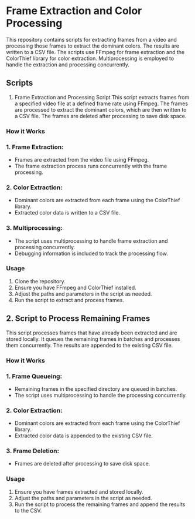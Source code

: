 # Frame Extraction and Color Processing

This repository contains scripts for extracting frames from a video and processing those frames to extract the dominant colors. The results are written to a CSV file. The scripts use FFmpeg for frame extraction and the ColorThief library for color extraction. Multiprocessing is employed to handle the extraction and processing concurrently.

## Scripts

1. Frame Extraction and Processing Script
This script extracts frames from a specified video file at a defined frame rate using FFmpeg. The frames are processed to extract the dominant colors, which are then written to a CSV file. The frames are deleted after processing to save disk space.

### How it Works

### 1. Frame Extraction:

- Frames are extracted from the video file using FFmpeg.
- The frame extraction process runs concurrently with the frame processing.

### 2. Color Extraction:

- Dominant colors are extracted from each frame using the ColorThief library.
- Extracted color data is written to a CSV file.

### 3. Multiprocessing:

- The script uses multiprocessing to handle frame extraction and processing concurrently.
- Debugging information is included to track the processing flow.

### Usage

1. Clone the repository.
2. Ensure you have FFmpeg and ColorThief installed.
3. Adjust the paths and parameters in the script as needed.
4. Run the script to extract and process frames.

## 2. Script to Process Remaining Frames

This script processes frames that have already been extracted and are stored locally. It queues the remaining frames in batches and processes them concurrently. The results are appended to the existing CSV file.

### How it Works

### 1. Frame Queueing:

- Remaining frames in the specified directory are queued in batches.
- The script uses multiprocessing to handle the processing concurrently.

### 2. Color Extraction:

- Dominant colors are extracted from each frame using the ColorThief library.
- Extracted color data is appended to the existing CSV file.

### 3. Frame Deletion:

- Frames are deleted after processing to save disk space.

### Usage

1. Ensure you have frames extracted and stored locally.
2. Adjust the paths and parameters in the script as needed.
3. Run the script to process the remaining frames and append the results to the CSV.